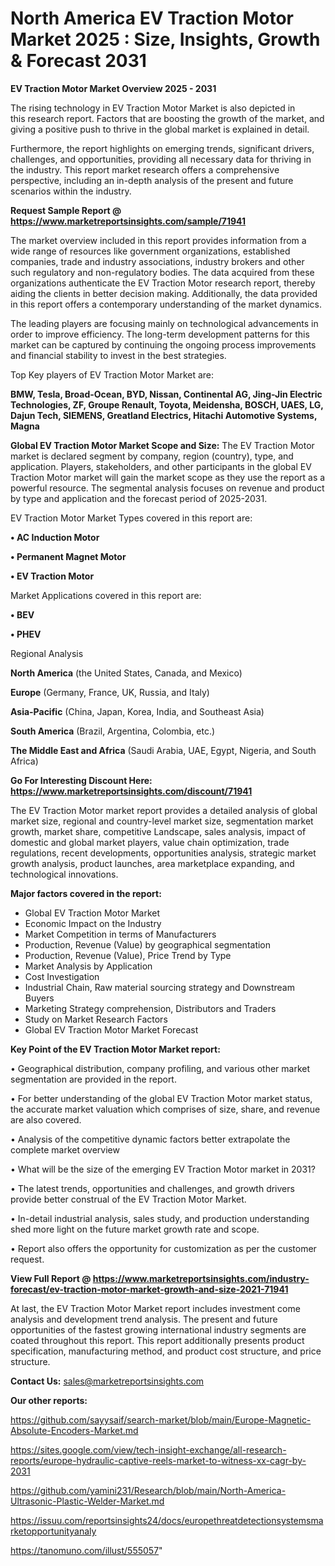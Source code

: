 # North America EV Traction Motor Market 2025 : Size, Insights, Growth & Forecast 2031

<Strong> EV Traction Motor Market Overview 2025 - 2031</strong>

The rising technology in EV Traction Motor Market is also depicted in this research report. Factors that are boosting the growth of the market, and giving a positive push to thrive in the global market is explained in detail.

Furthermore, the report highlights on emerging trends, significant drivers, challenges, and opportunities, providing all necessary data for thriving in the industry. This report market research offers a comprehensive perspective, including an in-depth analysis of the present and future scenarios within the industry.

<strong>Request Sample Report @ <a href=https://www.marketreportsinsights.com/sample/71941>https://www.marketreportsinsights.com/sample/71941</a></strong>

The market overview included in this report provides information from a wide range of resources like government organizations, established companies, trade and industry associations, industry brokers and other such regulatory and non-regulatory bodies. The data acquired from these organizations authenticate the EV Traction Motor research report, thereby aiding the clients in better decision making. Additionally, the data provided in this report offers a contemporary understanding of the market dynamics.

The leading players are focusing mainly on technological advancements in order to improve efficiency. The long-term development patterns for this market can be captured by continuing the ongoing process improvements and financial stability to invest in the best strategies.

Top Key players of EV Traction Motor Market are:

<strong>BMW, Tesla, Broad-Ocean, BYD, Nissan, Continental AG, Jing-Jin Electric Technologies, ZF, Groupe Renault, Toyota, Meidensha, BOSCH, UAES, LG, Dajun Tech, SIEMENS, Greatland Electrics, Hitachi Automotive Systems, Magna</strong>

<strong><b>Global EV Traction Motor Market Scope and Size:</b></strong>
The EV Traction Motor market is declared segment by company, region (country), type, and application. Players, stakeholders, and other participants in the global EV Traction Motor market will gain the market scope as they use the report as a powerful resource. The segmental analysis focuses on revenue and product by type and application and the forecast period of 2025-2031.

EV Traction Motor Market Types covered in this report are:

<strong>• AC Induction Motor

• Permanent Magnet Motor

• EV Traction Motor</strong>

Market Applications covered in this report are:

<strong>• BEV

• PHEV</strong> 

Regional Analysis

<strong>North America</strong> (the United States, Canada, and Mexico)

<strong>Europe</strong> (Germany, France, UK, Russia, and Italy)

<strong>Asia-Pacific</strong> (China, Japan, Korea, India, and Southeast Asia)

<strong>South America</strong> (Brazil, Argentina, Colombia, etc.)

<strong>The Middle East and Africa</strong> (Saudi Arabia, UAE, Egypt, Nigeria, and South Africa)

<strong>Go For Interesting Discount Here: <a href=https://www.marketreportsinsights.com/discount/71941>https://www.marketreportsinsights.com/discount/71941</a></strong>

The EV Traction Motor market report provides a detailed analysis of global market size, regional and country-level market size, segmentation market growth, market share, competitive Landscape, sales analysis, impact of domestic and global market players, value chain optimization, trade regulations, recent developments, opportunities analysis, strategic market growth analysis, product launches, area marketplace expanding, and technological innovations.

<strong><b>Major factors covered in the report:</b></strong>
<ul>
  <li>Global EV Traction Motor Market </li>
  <li>Economic Impact on the Industry</li>
  <li>Market Competition in terms of Manufacturers</li>
  <li>Production, Revenue (Value) by geographical segmentation</li>
  <li>Production, Revenue (Value), Price Trend by Type</li>
  <li>Market Analysis by Application</li>
  <li>Cost Investigation</li>
  <li>Industrial Chain, Raw material sourcing strategy and Downstream Buyers</li>
  <li>Marketing Strategy comprehension, Distributors and Traders</li>
  <li>Study on Market Research Factors</li>
  <li>Global EV Traction Motor Market Forecast</li>
</ul>

<strong><b>Key Point of the EV Traction Motor Market report:</b></strong>

• Geographical distribution, company profiling, and various other market segmentation are provided in the report.

• For better understanding of the global EV Traction Motor market status, the accurate market valuation which comprises of size, share, and revenue are also covered.

• Analysis of the competitive dynamic factors better extrapolate the complete market overview

• What will be the size of the emerging EV Traction Motor market in 2031?

• The latest trends, opportunities and challenges, and growth drivers provide better construal of the EV Traction Motor Market.

• In-detail industrial analysis, sales study, and production understanding shed more light on the future market growth rate and scope.

• Report also offers the opportunity for customization as per the customer request.

<strong><b>View Full Report @ <a href=https://www.marketreportsinsights.com/industry-forecast/ev-traction-motor-market-growth-and-size-2021-71941>https://www.marketreportsinsights.com/industry-forecast/ev-traction-motor-market-growth-and-size-2021-71941</a></b></strong>


At last, the EV Traction Motor Market report includes investment come analysis and development trend analysis. The present and future opportunities of the fastest growing international industry segments are coated throughout this report. This report additionally presents product specification, manufacturing method, and product cost structure, and price structure.

<strong>Contact Us:</strong>
sales@marketreportsinsights.com

<strong>Our other reports:</strong>

<a href=https://github.com/sayysaif/search-market/blob/main/Europe-Magnetic-Absolute-Encoders-Market.md>https://github.com/sayysaif/search-market/blob/main/Europe-Magnetic-Absolute-Encoders-Market.md</a>

<a href=https://sites.google.com/view/tech-insight-exchange/all-research-reports/europe-hydraulic-captive-reels-market-to-witness-xx-cagr-by-2031>https://sites.google.com/view/tech-insight-exchange/all-research-reports/europe-hydraulic-captive-reels-market-to-witness-xx-cagr-by-2031</a>

<a href=https://github.com/yamini231/Research/blob/main/North-America-Ultrasonic-Plastic-Welder-Market.md>https://github.com/yamini231/Research/blob/main/North-America-Ultrasonic-Plastic-Welder-Market.md</a>

<a href=https://issuu.com/reportsinsights24/docs/europethreatdetectionsystemsmarketopportunityanaly>https://issuu.com/reportsinsights24/docs/europethreatdetectionsystemsmarketopportunityanaly</a>

<a href=https://tanomuno.com/illust/555057>https://tanomuno.com/illust/555057</a>"
